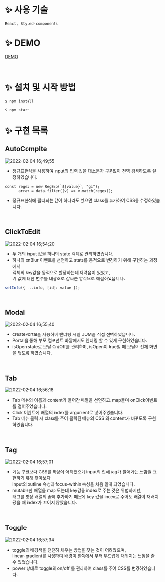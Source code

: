 # ✨ 사용 기술

```
React, Styled-components
```

# ✨ DEMO

[DEMO](https://confident-murdock-b87079.netlify.app "netlify로 demo를 배포중입니다.")

<br/>

# ✨ 설치 및 시작 방법

```
$ npm install

$ npm start
```

# ✨ 구현 목록

## AutoComplte

![2022-02-04 16;49;55](https://user-images.githubusercontent.com/76733178/152491627-07f319d0-43f9-4d25-910b-37d54c6ae1ac.gif)

- 정규표현식을 사용하여 input의 입력 값을 대소문자 구분없이 전역 검색하도록 설정하였습니다.

```
const regex = new RegExp(`${value}`, "gi");
      array = data.filter((v) => v.match(regex));
```

- 정규표현식에 필터되는 값이 하나라도 있으면 class를 추가하여 CSS를 수정하였습니다.

<br/>

## ClickToEdit

![2022-02-04 16;54;20](https://user-images.githubusercontent.com/76733178/152492234-233fcabb-4f87-435f-ac7d-d6a0b1da002f.gif)

- 두 개의 input 값을 하나의 state 객체로 관리하였습니다.
- 하나의 onBlur 이벤트를 선언하고 state를 동적으로 변경하기 위해 구현하는 과정에서 <br/>
  객체의 key값을 동적으로 할당하는데 어려움이 있었고,<br/>
  키 값에 대한 변수를 대괄호로 감싸는 방식으로 해결하였습니다.

```javascript
setInfo({ ...info, [id]: value });
```

<br/>

## Modal

![2022-02-04 16;55;40](https://user-images.githubusercontent.com/76733178/152492337-fca4a95f-494b-428b-9411-eab2fd678207.gif)

- createPortal을 사용하여 랜더링 시킬 DOM을 직접 선택하였습니다.
- Portal을 통해 부모 컴포넌트 바깥에서도 렌더링 할 수 있게 구현하였습니다.
- isOpen state로 모달 On/Off를 관리하며, isOpen이 true일 때 모달이 전체 화면을 덮도록 하였습니다.

<br/>

## Tab

![2022-02-04 16;56;18](https://user-images.githubusercontent.com/76733178/152492409-58d9df3e-822a-4052-a021-57cc43a8af11.gif)

- Tab 메뉴의 이름과 content가 들어간 배열을 선언하고, map돌며 onClick이벤트를 걸어주었습니다.
- Click 이벤트에 배열의 index를 argument로 넣어주었습니다.
- Tab 메뉴 클릭 시 class를 주어 클릭된 메뉴의 CSS 와 content가 바뀌도록 구현하였습니다.

<br/>

## Tag

![2022-02-04 16;57;01](https://user-images.githubusercontent.com/76733178/152492528-cc652da9-9e1b-48e7-b81f-d7c436cbef3f.gif)

- 기능 구현보다 CSS를 작성이 어려웠으며 input의 안에 tag가 들어가는 느낌을 표현하기 위해 찾아보다<br/>
  input의 outline 속성과 focus-within 속성을 처음 알게 되었습니다.
- mutable한 배열을 map 도는데 key값을 index로 주는 것은 위험하지만,<br/>
  태그를 항상 배열의 끝에 추가하기 때문에 key 값을 index로 주어도 배열이 재배치 됐을 때 index가 꼬이지 않았습니다.

<br/>

## Toggle

![2022-02-04 16;57;34](https://user-images.githubusercontent.com/76733178/152492607-a371d293-76d9-4ff7-a0e5-a04c44a8a2f0.gif)

- toggle의 배경색을 천천히 채우는 방법을 찾는 것이 어려웠으며,<br/>
  linear-gradient를 사용하여 배경이 한쪽에서 부터 부드럽게 채워지는 느낌을 줄 수 있었습니다.
- power 상태로 toggle의 on/off 를 관리하여 class를 주어 CSS를 변경하였습니다.
